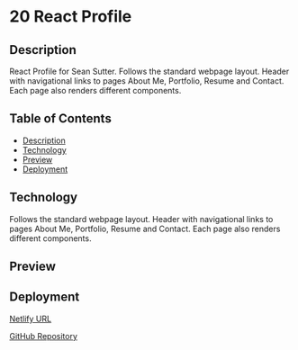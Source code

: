 # 20 React Profile 

## Description

React Profile for Sean Sutter. Follows the standard webpage layout. Header with navigational links to pages About Me, Portfolio, Resume and Contact. Each page also renders different components.


## Table of Contents
- [Description](#description)
- [Technology](#technology)
- [Preview](#preivew)
- [Deployment](#deployment)

## Technology

Follows the standard webpage layout. Header with navigational links to pages About Me, Portfolio, Resume and Contact. Each page also renders different components.

## Preview

## Deployment 

[Netlify URL](https://frolicking-froyo-266e51.netlify.app/)

[GitHub Repository](https://github.com/seanwsutter/20-react-profile-sws)


<!-- https://seanwsutter.github.io/js-challenge-03/
https://github.com/seanwsutter/js-challenge-03

https://seanwsutter.github.io/webapi-challenge-04/
https://github.com/seanwsutter/webapi-challenge-04

https://seanwsutter.github.io/06-serverapi-challenge-sws/
https://github.com/seanwsutter/06-serverapi-challenge-sws

https://osorkon21.github.io/movie-watchlist/
https://github.com/Osorkon21/movie-watchlist/

https://note-taker-sws-8b20e871c90b.herokuapp.com/
https://github.com/seanwsutter/11-express-notetaker-sws

https://mvc-armory-project-3cbd4054ef3a.herokuapp.com/
https://github.com/mollydotwhat/mvc-armory

https://github.com/timpyjoe/Gift-idea-tracker
https://gifty-gift-idea-tracker-9346ec5c500d.herokuapp.com/ -->